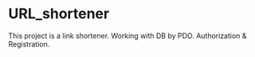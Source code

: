 # URL_shortener
This project is a link shortener. Working with DB by PDO. Authorization & Registration. 
